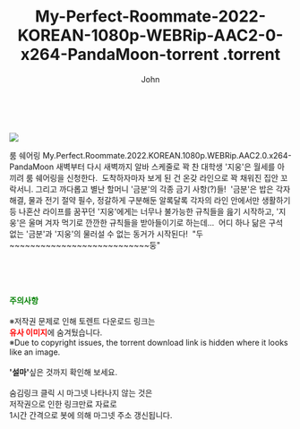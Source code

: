﻿---
layout: post
title:  "                   My-Perfect-Roommate-2022-KOREAN-1080p-WEBRip-AAC2-0-x264-PandaMoon-torrent                .torrent"
author: John
categories: [ 영화 ]
tags: [  ]
image: https://torrentrj57.com/uploadfile/full/a6a84f84a158a765c6415806af3793fa89094176.jpg 
description: "                   My-Perfect-Roommate-2022-KOREAN-1080p-WEBRip-AAC2-0-x264-PandaMoon-torrent                 torrent 정보 공유"
toc: true
toc_sticky: true
---

<br>
<p><img src="https://torrentrj57.com/uploadfile/full/a6a84f84a158a765c6415806af3793fa89094176.jpg"/></p>
 룸 쉐어링 My.Perfect.Roommate.2022.KOREAN.1080p.WEBRip.AAC2.0.x264-PandaMoon 새벽부터 다시 새벽까지 알바 스케줄로 꽉 찬 대학생 '지웅'은 월세를 아끼려 룸 쉐어링을 신청한다.  도착하자마자 보게 된 건 온갖 라인으로 꽉 채워진 집안 꼬락서니. 그리고 까다롭고 별난 할머니 '금분'의 각종 금기 사항(?)들!  '금분'은 밥은 각자 해결, 물과 전기 절약 필수, 정갈하게 구분해둔 알록달록 각자의 라인 안에서만 생활하기 등 나혼산 라이프를 꿈꾸던 '지웅'에게는 너무나 불가능한 규칙들을 읊기 시작하고, '지웅'은 울며 겨자 먹기로 깐깐한 규칙들을 받아들이기로 하는데...  어디 하나 닮은 구석 없는 '금분'과 '지웅'의 물러설 수 없는 동거가 시작된다!  "두~~~~~~~~~~~~~~~~~~~~~~~~~~~둥" 
    
<br><br><br>
<p data-ke-size="size16"><b><span style="color: green;">주의사항</span></b><br /><br />※저작권 문제로 인해 토렌트 다운로드 링크는<br /><b><span style="color: red;">유사 이미지</span></b>에 숨겨뒀습니다.<br />※Due to copyright issues, the torrent download link is hidden where it looks like an image.<br /><br /><b>'설마'</b>싶은 것까지 확인해 보세요.<br /><br />숨김링크 클릭 시 마그넷 나타나지 않는 것은<br />저작권으로 인한 링크만료 자료로<br />1시간 간격으로 봇에 의해 마그넷 주소 갱신됩니다.</p>
